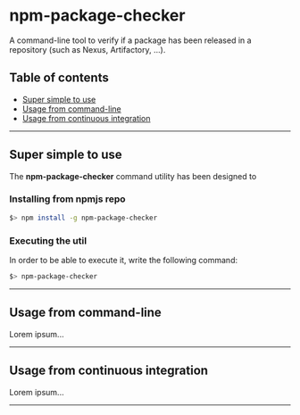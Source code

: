 # npm-package-checker
A command-line tool to verify if a package has been released in a repository (such as Nexus, Artifactory, ...).
## Table of contents
- [Super simple to use](#super-simple-to-use)
- [Usage from command-line](#usage-from-command-line)
- [Usage from continuous integration](#usage-from-continuous-integration)

---

## Super simple to use
The __npm-package-checker__ command utility has been designed to 
### Installing from npmjs repo
```bash
$> npm install -g npm-package-checker
```
### Executing the util
In order to be able to execute it, write the following command:
```bash
$> npm-package-checker
```

---

## Usage from command-line
Lorem ipsum...

---

## Usage from continuous integration
Lorem ipsum...

---
